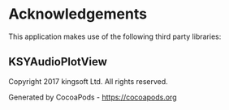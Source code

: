 # Acknowledgements
This application makes use of the following third party libraries:

## KSYAudioPlotView

Copyright 2017 kingsoft Ltd. All rights reserved.

Generated by CocoaPods - https://cocoapods.org
